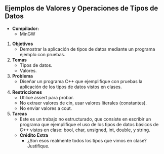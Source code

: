 ## Ejemplos de Valores y Operaciones de Tipos de Datos
+ **Compilador:**
    + MinGW
1. **Objetivos**
    + Demostrar la aplicación de tipos de datos mediante un programa ejemplo con pruebas.
2. **Temas**
    + Tipos de datos.
    + Valores.
3. **Problema**
    + Diseñar un programa C++ que ejemplifique con pruebas la aplicación de los tipos de datos vistos en clases.
4. **Restricciones**
    + Utilice assert para probar.
    + No extraer valores de cin, usar valores literales (constantes).
    + No enviar valores a cout.
5. **Tareas**
    + Este es un trabajo no estructurado, que consiste en escribir un programa que ejemplifique el uso de los tipos de datos básicos de C++ vistos en clase: bool, char, unsigned, int, double, y string.
    + **Crédito Extra**
        + ¿Son esos realmente todos los tipos que vimos en clase? Justifique.
